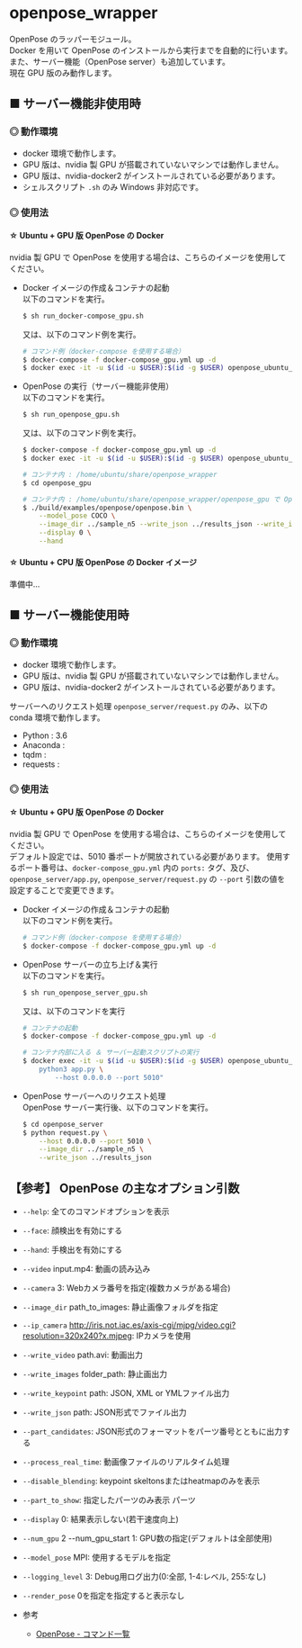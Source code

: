 # openpose_wrapper
OpenPose のラッパーモジュール。<br>
Docker を用いて OpenPose のインストールから実行までを自動的に行います。また、サーバー機能（OpenPose server）も追加しています。<br>
現在 GPU 版のみ動作します。<br>

<!--
GPU 版 OpenPose と CPU 版 OpenPose の両方に対応しています。<br>
-->

## ■ サーバー機能非使用時

### ◎ 動作環境

- docker 環境で動作します。<br>
- GPU 版は、nvidia 製 GPU が搭載されていないマシンでは動作しません。
- GPU 版は、nvidia-docker2 がインストールされている必要があります。
- シェルスクリプト `.sh` のみ Windows 非対応です。

### ◎ 使用法

#### ☆ Ubuntu + GPU 版 OpenPose の Docker
nvidia 製 GPU で OpenPose を使用する場合は、こちらのイメージを使用してください。

- Docker イメージの作成＆コンテナの起動<br>
    以下のコマンドを実行。
    ```sh
    $ sh run_docker-compose_gpu.sh
    ```

    又は、以下のコマンド例を実行。
    ```sh
    # コマンド例（docker-compose を使用する場合）
    $ docker-compose -f docker-compose_gpu.yml up -d
    $ docker exec -it -u $(id -u $USER):$(id -g $USER) openpose_ubuntu_gpu_container bash
    ```

- OpenPose の実行（サーバー機能非使用）<br>
    以下のコマンドを実行。
    ```sh
    $ sh run_openpose_gpu.sh
    ```

    又は、以下のコマンド例を実行。
    ```sh
    $ docker-compose -f docker-compose_gpu.yml up -d
    $ docker exec -it -u $(id -u $USER):$(id -g $USER) openpose_ubuntu_gpu_container bash

    # コンテナ内 : /home/ubuntu/share/openpose_wrapper
    $ cd openpose_gpu

    # コンテナ内 : /home/ubuntu/share/openpose_wrapper/openpose_gpu で OpenPose 実行
    $ ./build/examples/openpose/openpose.bin \
        --model_pose COCO \
        --image_dir ../sample_n5 --write_json ../results_json --write_images ../results_image \
        --display 0 \
        --hand
    ```

#### ☆ Ubuntu + CPU 版 OpenPose の Docker イメージ
準備中...

<!--
CPU で OpenPose を使用する場合は、こちらのイメージを使用してください。<br>

- Docker イメージの作成＆コンテナの起動
    以下のコマンドを実行。
    ```sh
    $ sh run_docker-compose_cpu.sh
    ```

    又は、以下のコマンド例を実行。
    ```sh
    $ docker-compose -f docker-compose_cpu.yml up -d
    $ docker exec -it -u $(id -u $USER):$(id -g $USER) openpose_ubuntu_cpu_container bash
    ```

- OpenPose の実行（サーバー機能非使用）<br>
    以下のコマンドを実行。
    ```sh
    $ sh run_openpose_cpu.sh
    ```

    又は、以下のコマンド例を実行。
    ```sh
    $ docker-compose -f docker-compose_cpu.yml up -d
    $ docker exec -it -u $(id -u $USER):$(id -g $USER) openpose_ubuntu_cpu_container bash

    # コンテナ内 : /home/ubuntu/share/openpose_wrapper
    $ cd openpose_cpu

    # コンテナ内 : /home/ubuntu/share/openpose_wrapper/openpose_cpu で OpenPose 実行
    $ ./build/examples/openpose/openpose.bin \
        --model_pose COCO \
        --image_dir ../sample_n5 --write_json ../results_json --write_images ../results_image \
        --display 0 \
        --hand
    ```
-->

## ■ サーバー機能使用時

### ◎ 動作環境

- docker 環境で動作します。<br>
- GPU 版は、nvidia 製 GPU が搭載されていないマシンでは動作しません。
- GPU 版は、nvidia-docker2 がインストールされている必要があります。

サーバーへのリクエスト処理 `openpose_server/request.py` のみ、以下の conda 環境で動作します。

- Python : 3.6
- Anaconda : 
- tqdm : 
- requests :

### ◎ 使用法

#### ☆ Ubuntu + GPU 版 OpenPose の Docker
nvidia 製 GPU で OpenPose を使用する場合は、こちらのイメージを使用してください。<br>
デフォルト設定では、5010 番ポートが開放されている必要があります。
使用するポート番号は、`docker-compose_gpu.yml` 内の `ports:` タグ、及び、`openpose_server/app.py`, `openpose_server/request.py` の `--port` 引数の値を設定することで変更できます。<br>

- Docker イメージの作成＆コンテナの起動<br>
    以下のコマンド例を実行。
    ```sh
    # コマンド例（docker-compose を使用する場合）
    $ docker-compose -f docker-compose_gpu.yml up -d
    ```

- OpenPose サーバーの立ち上げ＆実行<br>
    以下のコマンドを実行。
    ```sh
    $ sh run_openpose_server_gpu.sh
    ```

    又は、以下のコマンドを実行
    ```sh
    # コンテナの起動
    $ docker-compose -f docker-compose_gpu.yml up -d

    # コンテナ内部に入る ＆ サーバー起動スクリプトの実行
    $ docker exec -it -u $(id -u $USER):$(id -g $USER) openpose_ubuntu_gpu_container /bin/bash -c "cd openpose_server && \
        python3 app.py \
            --host 0.0.0.0 --port 5010"
    ```

- OpenPose サーバーへのリクエスト処理<br>
    OpenPose サーバー実行後、以下のコマンドを実行。
    ```sh
    $ cd openpose_server
    $ python request.py \
        --host 0.0.0.0 --port 5010 \
        --image_dir ../sample_n5 \
        --write_json ../results_json
    ```

## 【参考】 OpenPose の主なオプション引数

- `--help`: 全てのコマンドオプションを表示
- `--face`: 顔検出を有効にする
- `--hand`: 手検出を有効にする
- `--video` input.mp4: 動画の読み込み
- `--camera` 3: Webカメラ番号を指定(複数カメラがある場合)
- `--image_dir` path_to_images\: 静止画像フォルダを指定
- `--ip_camera` http://iris.not.iac.es/axis-cgi/mjpg/video.cgi?resolution=320x240?x.mjpeg: IPカメラを使用
- `--write_video` path.avi: 動画出力
- `--write_images` folder_path: 静止画出力
- `--write_keypoint` path\: JSON, XML or YMLファイル出力
- `--write_json` path\: JSON形式でファイル出力
- `--part_candidates`: JSON形式のフォーマットをパーツ番号とともに出力する
- `--process_real_time`: 動画像ファイルのリアルタイム処理
- `--disable_blending`: keypoint skeltonsまたはheatmapのみを表示
- `--part_to_show`: 指定したパーツのみ表示 パーツ
- `--display` 0: 結果表示しない(若干速度向上)
- `--num_gpu` 2 --num_gpu_start 1: GPU数の指定(デフォルトは全部使用)
- `--model_pose` MPI: 使用するモデルを指定
- `--logging_level` 3: Debug用ログ出力(0:全部, 1-4:レベル, 255:なし)
- `--render_pose` 0を指定を指定すると表示なし

- 参考
    - [OpenPose - コマンド一覧](https://qiita.com/wada-n/items/e9e6653effc1e3d0c566)
